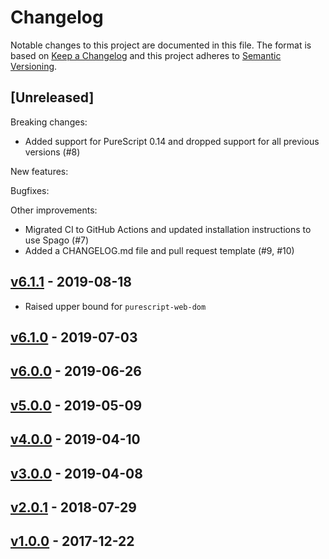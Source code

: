 # Changelog

Notable changes to this project are documented in this file. The format is based on [Keep a Changelog](https://keepachangelog.com/en/1.0.0/) and this project adheres to [Semantic Versioning](https://semver.org/spec/v2.0.0.html).

## [Unreleased]

Breaking changes:
- Added support for PureScript 0.14 and dropped support for all previous versions (#8)

New features:

Bugfixes:

Other improvements:
- Migrated CI to GitHub Actions and updated installation instructions to use Spago (#7)
- Added a CHANGELOG.md file and pull request template (#9, #10)

## [v6.1.1](https://github.com/purescript-web/purescript-web-dom-parser/releases/tag/v6.1.1) - 2019-08-18

- Raised upper bound for `purescript-web-dom`

## [v6.1.0](https://github.com/purescript-web/purescript-web-dom-parser/releases/tag/v6.1.0) - 2019-07-03

## [v6.0.0](https://github.com/purescript-web/purescript-web-dom-parser/releases/tag/v6.0.0) - 2019-06-26

## [v5.0.0](https://github.com/purescript-web/purescript-web-dom-parser/releases/tag/v5.0.0) - 2019-05-09

## [v4.0.0](https://github.com/toastal/purescript-web-dom-parser/releases/tag/v4.0.0) - 2019-04-10

## [v3.0.0](https://github.com/toastal/purescript-web-dom-parser/releases/tag/v3.0.0) - 2019-04-08

## [v2.0.1](https://github.com/toastal/purescript-web-dom-parser/releases/tag/v2.0.1) - 2018-07-29

## [v1.0.0](https://github.com/toastal/purescript-web-dom-parser/releases/tag/v1.0.0) - 2017-12-22
